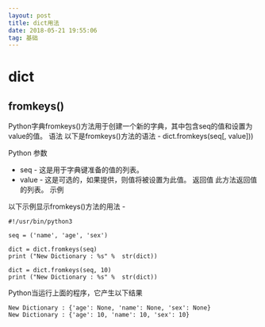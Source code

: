```yaml
---
layout: post
title: dict用法
date: 2018-05-21 19:55:06
tag: 基础
---
```

# dict
## fromkeys()
Python字典fromkeys()方法用于创建一个新的字典，其中包含seq的值和设置为value的值。
语法
以下是fromkeys()方法的语法 -
dict.fromkeys(seq[, value]))

Python
参数
- seq - 这是用于字典键准备的值的列表。
- value - 这是可选的，如果提供，则值将被设置为此值。
返回值
此方法返回值的列表。
示例

以下示例显示fromkeys()方法的用法 -
```
#!/usr/bin/python3

seq = ('name', 'age', 'sex')

dict = dict.fromkeys(seq)
print ("New Dictionary : %s" %  str(dict))

dict = dict.fromkeys(seq, 10)
print ("New Dictionary : %s" %  str(dict))
```
Python当运行上面的程序，它产生以下结果
```
New Dictionary : {'age': None, 'name': None, 'sex': None}
New Dictionary : {'age': 10, 'name': 10, 'sex': 10}
```